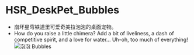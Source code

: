 # HSR_DeskPet_Bubbles
- 崩坏星穹铁道里可爱奇美拉泡泡的桌面宠物。
- How do you raise a little chimera? Add a bit of liveliness, a dash of competitive spirit, and a love for water... Uh-oh, too much of everything!
![泡泡 Bubbles](https://static.wikia.nocookie.net/houkai-star-rail/images/f/f2/Item_Bubbles.png/revision/latest?cb=20250409173200)

